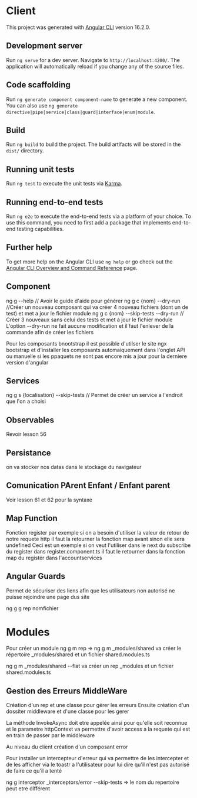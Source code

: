 # Client

This project was generated with [Angular CLI](https://github.com/angular/angular-cli) version 16.2.0.

## Development server

Run `ng serve` for a dev server. Navigate to `http://localhost:4200/`. The application will automatically reload if you change any of the source files.

## Code scaffolding

Run `ng generate component component-name` to generate a new component. You can also use `ng generate directive|pipe|service|class|guard|interface|enum|module`.

## Build

Run `ng build` to build the project. The build artifacts will be stored in the `dist/` directory.

## Running unit tests

Run `ng test` to execute the unit tests via [Karma](https://karma-runner.github.io).

## Running end-to-end tests

Run `ng e2e` to execute the end-to-end tests via a platform of your choice. To use this command, you need to first add a package that implements end-to-end testing capabilities.

## Further help

To get more help on the Angular CLI use `ng help` or go check out the [Angular CLI Overview and Command Reference](https://angular.io/cli) page.

## Component

ng g --help // Avoir le guide d'aide pour générer
ng g c {nom} --dry-run //Créer un nouveau composant qui va créer 4 nouveau fichiers (dont un de test) et met a jour le fichier module
ng g c {nom} --skip-tests --dry-run // Créer 3 nouveaux sans celui des tests et met a jour le fichier module
L'option --dry-run ne fait aucune modification et il faut l'enlever de la commande afin de créer les fichiers

Pour les composants bnootstrap il est possible d'utilser le site ngx bootstrap et d'installer les composants automaiquement dans l'onglet API ou manuelle si les ppaquets ne sont pas encore mis a jour pour la derniere version d'angular

## Services

ng g s {localisation} --skip-tests // Permet de créer un service a l'endroit que l'on a choisi

## Observables

Revoir lesson 56

## Persistance

on va stocker nos datas dans le stockage du navigateur

## Comunication PArent Enfant / Enfant parent

Voir lesson 61 et 62 pour la syntaxe

## Map Function

Fonction register par exemple si on a besoin d'utiliser la valeur de retour de notre requete http il faut la retourner la fonction map avant sinon elle sera undefined
Ceci est un exemple si on veut l'utiliser dans le next du subscribe du register dans register.component.ts il faut le retourner dans la fonction map du register dans l'accountservices

## Angular Guards

Permet de sécuriser des liens afin que les utilisateurs non autorisé ne puisse rejoindre une page dus site

ng g g rep nomfichier

# Modules

Pour créer un module ng g m rep => ng g m \_modules/shared va créer le répertoire \_modules/shared et un fichier shared.modules.ts

ng g m \_modules/shared --flat va créer un rep \_modules et un fichier shared.modules.ts

## Gestion des Erreurs MiddleWare

Création d'un rep et une classe pour gérer les erreurs
Ensuite création d'un dossiter middleware et d'une classe pour les gerer

La méthode InvokeAsync doit etre appelée ainsi pour qu'elle soit reconnue et le parametre httpContext va permettre d'avoir access a la requete qui est en train de passer par le middleware

Au niveau du client création d'un composant error

Pour installer un intercepteur d'erreur qui va permettre de les intercepter et de les afficher via le toastr a l'utilisateur pour lui dire qu'il n'est pas autorisé de faire ce qu'il a tenté

ng g interceptor \_interceptors/error --skip-tests => le nom du repertoire peut etre différent
